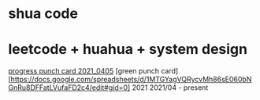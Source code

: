 # shua code
# leetcode + huahua + system design

[progress punch card 2021_0405](https://docs.google.com/spreadsheets/d/109FZHN10Pag1prAitBTr2t-8i3KSwEASUrA22lKh9yI/edit?usp=sharing)
[green punch card][https://docs.google.com/spreadsheets/d/1MTGYagVQRycvMh86sE060bNGnRu8DFFatLVufaFD2c4/edit#gid=0]
2021
2021/04 - present

